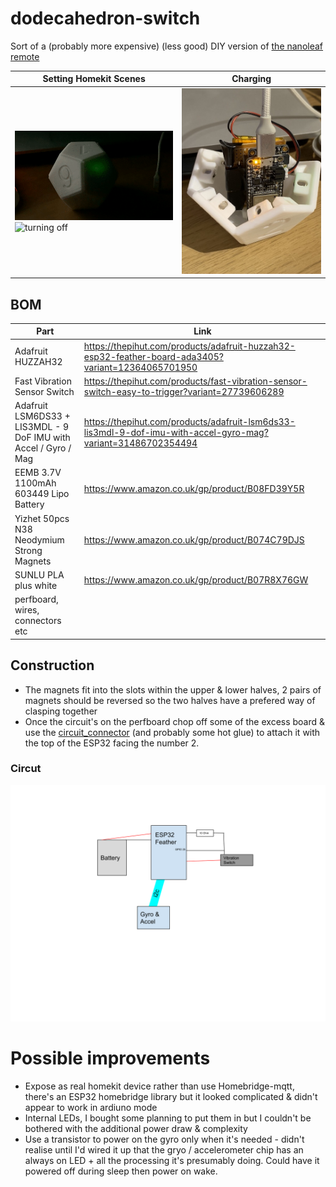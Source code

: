 # dodecahedron-switch
Sort of a (probably more expensive) (less good) DIY version of [the nanoleaf remote](https://www.youtube.com/watch?v=FFnLSsW_xBE)

| Setting Homekit Scenes | Charging |
| --- | --- |
|![turning on](./readme_assets/on.gif) ![turning off](./readme_assets/off.gif) | ![Charging](./readme_assets/charging.jpeg) |
## BOM

| Part | Link |
|--|--|
| Adafruit HUZZAH32 | https://thepihut.com/products/adafruit-huzzah32-esp32-feather-board-ada3405?variant=12364065701950 |
|Fast Vibration Sensor Switch| https://thepihut.com/products/fast-vibration-sensor-switch-easy-to-trigger?variant=27739606289 |
| Adafruit LSM6DS33 + LIS3MDL - 9 DoF IMU with Accel / Gyro / Mag | https://thepihut.com/products/adafruit-lsm6ds33-lis3mdl-9-dof-imu-with-accel-gyro-mag?variant=31486702354494 |
| EEMB 3.7V 1100mAh 603449 Lipo Battery | https://www.amazon.co.uk/gp/product/B08FD39Y5R |
|Yizhet 50pcs N38 Neodymium Strong Magnets | https://www.amazon.co.uk/gp/product/B074C79DJS |
| SUNLU PLA plus white | https://www.amazon.co.uk/gp/product/B07R8X76GW |
| perfboard, wires, connectors etc ||

## Construction

- The magnets fit into the slots within the upper & lower halves, 2 pairs of magnets should be reversed so the two halves have a prefered way of clasping together
- Once the circuit's on the perfboard chop off some of the excess board & use the [circuit_connector](./models/circuit_connector.stl) (and probably some hot glue) to attach it with the top of the ESP32 facing the number 2.

### Circut
![The Circuit diagram](./readme_assets/circuit.svg)

# Possible improvements
 - Expose as real homekit device rather than use Homebridge-mqtt, there's an ESP32 homebridge library but it looked complicated & didn't appear to work in ardiuno mode
 - Internal LEDs, I bought some planning to put them in but I couldn't be bothered with the additional power draw & complexity
 - Use a transistor to power on the gyro only when it's needed - didn't realise until I'd wired it up that the gryo / accelerometer chip has an always on LED + all the processing it's presumably doing. Could have it powered off during sleep then power on wake.
